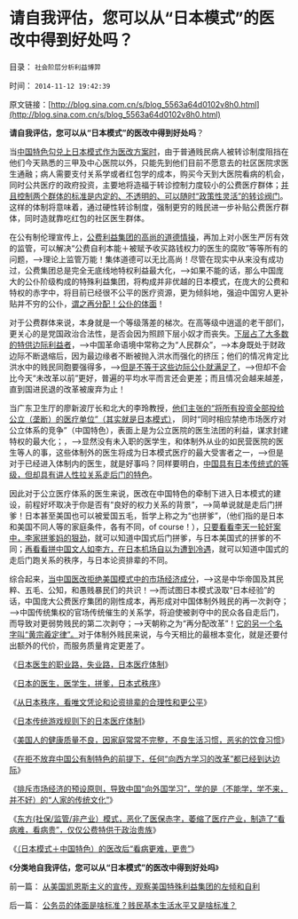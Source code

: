 # 请自我评估，您可以从“日本模式”的医改中得到好处吗？

目录： `社会阶层分析利益博羿` 

时间： `2014-11-12 19:42:39` 

原文链接：[http://blog.sina.com.cn/s/blog_5563a64d0102v8h0.html](http://blog.sina.com.cn/s/blog_5563a64d0102v8h0.html)

**请自我评估，您可以从“日本模式”的医改中得到好处吗**？

当[中国特色勾兑上日本模式作为医改方案时](../../../2014/11/10/德国日本模式与美国“医保赤字医疗投入”的口径差异；.md)，由于普通贱民病人被转诊制度阻挡在他们今天熟悉的三甲及中心医院以外，只能先到他们目前不愿意去的社区医院求医生通融；病人需要支付关系学或者红包学的成本，购买今天到大医院看病的机会，同时公共医疗的政府投资，主要地将造福于转诊控制力度较小的公费医疗群体；[并且控制两个群体的标准是内定的、不透明的、可以随时“政策性灵活”的转诊阀门](../../../2014/11/8/各国坚持传统特色下，“向发达学习”的改革都已达边际.md)。这样的体制将意味着，通过硬性转诊制度，强制更穷的贱民进一步补贴公费医疗群体，同时造就靠吃红包的社区医生群体。

在公有制伦理宣传上，[公费利益集团的高尚的道德情操](http://darthvad.blog.sohu.com/117124713.html)，再加上对小医生严厉有效的监管，可以解决“公费自利本能＋被赋予收买路钱权力的医生的腐败”等等所有的问题，——>理论上监管万能！集体道德可以无比高尚！尽管在现实中从来没有成功过，公费集团总是完全无底线地特权利益最大化，——>如果不能的话，那么中国庞大的公仆阶级构成的特殊利益集团，将构成并非优越的日本模式，在庞大的公费和特权的赤字中，将目前已经很不公平的医疗资源，更为倾斜地，强迫中国穷人更补贴并不穷的公仆，[谓之再分配！公仆的体面](../../../2014/11/10/公务员的体面是啥标准？贱民基本生活水平又是啥标准？.md)！

对于公费群体来说，本身就是一个等级落差的梯次。在高等级中逍遥的老干部们，更关心的是党国政治合法性，是否会因为照顾下层小奴才而丧失。[下层占了大多数的特供边际利益者](../../../2013/5/31/阶级的边际过渡和特供边际界定的“统治阶级”.md)，——>中国革命语境中常称之为“人民群众”，——>本身既处于财政边际不断退缩后，因为最边缘者不断被抛入洪水而强化的挤压；他们的情况肯定比洪水中的贱民同胞要强得多，——>[但是不等于这些边际公仆就满足了](../../../2014/10/31/谁说吹牛不上税？GDP吹牛，公务员加薪，老百姓给加税！.md)，——>但却不会比今天“未改革以前”更好，普遍的平均水平而言还会更差；而且情况会越来越差，直到国进民退的改革被废弃为止！

当广东卫生厅的廖新波厅长和北大的李玲教授，[他们主张的“将所有投资全部投给公立（垄断）的医疗单位”（其实就是日本模式）](../../../2014/1/29/“公务员加薪”的医疗版，愚民“看不起病”是自作自受.md)，
同时“同时相应禁绝市场医疗对公立体系的竞争”（中国特色），表面上是为公立医院的医生法团的利益，谋求封建特权的最大化；，——>显然没有未入职的医学生，和体制外从业的如民营医院的医生等人的事，这些体制外的医生将成为日本模式医疗的最大受害者之一，——>但是对于已经进入体制内的医生，就是好事吗？同样要明白，[中国具有日本传统式的等级，但却具有讲人性拉关系走后门的特色](../../../2014/9/1/从中日文化差异，理解中国腐败的根源，日本先进的假象.md)。

因此对于公立医疗体系的医生来说，医改在中国特色的牵制下进入日本模式的建设，前程好坏取决于你是否有“良好的权力关系的背景”，——>简单说就是走后门拼爹！日本甚至美国也可以被爱国五毛，哲学上称之为“也拼爹”，（他们指的是日本和美国不同人等的家庭条件，各有不同，of
course！），[只要看看李天一轮奸案中，李家拼爹妈的狠劲](../../../2013/9/29/李家辩护集团炒作公众舆论，故意将李天一轮奸案政治化.md)，就可以知道中国式后门拼爹，与日本美国式的拼爹的不同；[再看看拼中国文人如李方，在日本机场自以为遭到冷遇](../../../2014/8/31/从官媒笔下，理解日本秩序和中日文化的迥异；.md)，就可以知道中国式的走后门跑关系的秩序，与日本论资排辈的不同。

综合起来，[当中国医改拒绝美国模式中的市场经济成分](../../../2014/11/8/各国坚持传统特色下，“向发达学习”的改革都已达边际.md)，——>这是中华帝国及其民粹、五毛、公知，和愚贱暴民们的共识！——>而试图日本模式汲取“日本经验”的话，中国庞大公费医疗集团的刚性成本，再形成对中国体制外贱民的再一次剥夺；——>中国传统集权的官场传统催生的关系学，将迫使被剥夺中的民众各自走后门，而导致对更弱势贱民的第二次剥夺；——>天朝称之为“再分配改革”！[它的另一个名字叫“黄宗羲定律”。](../../../2009/2/9/人权经济学之“黄宗羲定律”.md)对于体制外贱民来说，与今天相比的最根本变化，就是还要付出额外的代价，而服务质量肯定更差了。

《[日本医生的职业路，失业路，日本医疗体制](../../../2014/8/28/日本医生的职业路，失业路，日本医疗体制.md)》

《[日本的医生，医学生，拼爹，日本式秩序](../../../2014/8/29/日本的医生医学生，拼爹，和美国更公平的竞争.md)》

《[从日本秩序，看唯文凭论和论资排辈的合理性和更公平](../../../2014/8/30/唯文凭论和论资排辈的合理性和更公平的适用条件.md)》

《[日本传统游戏规则下的日本医疗体制](../../../2014/11/6/日本传统游戏规则下的日本医疗体制.md)》

《[美国人的健康质量不良，因家庭常常不完整，不良生活习惯，恶劣的饮食习惯](../../../2014/11/7/日本人真实的健康水平和神话中的医疗优越.md)》

《[在拒不放弃中国公有制特色的前提下，任何“向西方学习的改革”都已经到达边际](../../../2014/11/8/各国坚持传统特色下，“向发达学习”的改革都已达边际.md)》

《[排斥市场经济的预设原则，导致中国“向外国学习”，学的是（不能学，学不来，并不好）的“人家的传统文化”](../../../2014/11/9/逻辑解读中国改革的特色折腾，传统机理，停滞结果；.md)》

《[东方(社保/监管/非产业）模式，恶化了医保赤字，萎缩了医疗产业，制造了“看病难，看病贵”，仅仅公费特供于政治贵族](../../../2014/11/10/德国日本模式与美国“医保赤字医疗投入”的口径差异；.md)》

《[（日本模式＋中国特色）的医改后“看病更难，更贵”](../../../2014/11/11/（日本模式＋中国特色）的医改后“看病更难，更贵”.md)》

《**分类地自我评估，您可以从“日本模式”的医改中得到好处吗**》

前一篇： [从美国凯恩斯主义的宣传，观察美国特殊利益集团的左倾和自利](../../../2014/11/21/从美国凯恩斯主义的宣传，观察美国特殊利益集团的左倾和自利.md)

后一篇： [公务员的体面是啥标准？贱民基本生活水平又是啥标准？](../../../2014/11/10/公务员的体面是啥标准？贱民基本生活水平又是啥标准？.md)

